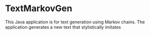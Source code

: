 # TextMarkovGen
This Java application is for text generation using Markov chains. The application generates a new text that stylistically imitates